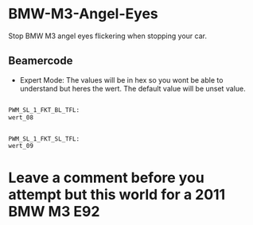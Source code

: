 # BMW-M3-Angel-Eyes
Stop BMW M3 angel eyes flickering when stopping your car. 


## Beamercode 
- Expert Mode: The values will be in hex so you wont be able to understand but heres the wert. The default value will be unset value.

```bash

PWM_SL_1_FKT_BL_TFL:
wert_08


PWM_SL_1_FKT_SL_TFL:
wert_09
```
# Leave a comment before you attempt but this world for a 2011 BMW M3 E92
